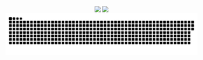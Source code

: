 <div align="center">
  <picture>
    <source media="(prefers-color-scheme: dark)" srcset="https://jozoooooo.vercel.app/api?username=JozooooooGitHub&hide=stars&hide_rank=true&show_icons=true&hide_border=true&theme=dark&locale=cn&card_width=360">
    <source media="(prefers-color-scheme: light)" srcset="https://jozoooooo.vercel.app/api?username=JozooooooGitHub&hide=stars&hide_rank=true&show_icons=true&hide_border=true&locale=cn&card_width=360">
    <img height=180 src="https://jozoooooo.vercel.app/api?username=JozooooooGitHub&hide=stars&hide_rank=true&show_icons=true&hide_border=true&locale=cn&card_width=360">
  </picture>
  <picture>
    <source media="(prefers-color-scheme: dark)" srcset="https://jozoooooo.vercel.app/api/top-langs?username=JozooooooGitHub&layout=compact&hide_border=true&theme=dark&locale=cn&card_width=360">
    <source media="(prefers-color-scheme: light)" srcset="https://jozoooooo.vercel.app/api/top-langs?username=JozooooooGitHub&layout=compact&hide_border=true&locale=cn&card_width=360">
    <img height=180 src="https://jozoooooo.vercel.app/api/top-langs?username=JozooooooGitHub&layout=compact&hide_border=true&locale=cn&card_width=360">
  </picture>
</div>

<div align="center">
  <picture>
    <source media="(prefers-color-scheme: dark)" srcset="https://raw.githubusercontent.com/JozooooooGitHub/JozooooooGitHub/output/github-contribution-grid-snake-dark.svg">
    <source media="(prefers-color-scheme: light)" srcset="https://raw.githubusercontent.com/JozooooooGitHub/JozooooooGitHub/output/github-contribution-grid-snake.svg">
    <img src="https://raw.githubusercontent.com/JozooooooGitHub/JozooooooGitHub/output/github-contribution-grid-snake.svg">
  </picture>
</div>
